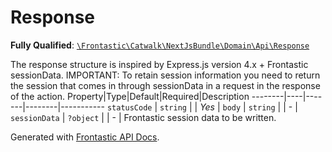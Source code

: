 #  Response

**Fully Qualified**: [`\Frontastic\Catwalk\NextJsBundle\Domain\Api\Response`](../../../../../src/php/NextJsBundle/Domain/Api/Response.php)

The response structure is inspired by Express.js version 4.x + Frontastic
sessionData. IMPORTANT: To retain session information you need to return the
session that comes in through sessionData in a request in the response of the
action.
Property|Type|Default|Required|Description
--------|----|-------|--------|-----------
`statusCode` | `string` |  | *Yes* | 
`body` | `string` |  | - | 
`sessionData` | `?object` |  | - | Frontastic session data to be written.

Generated with [Frontastic API Docs](https://github.com/FrontasticGmbH/apidocs).
